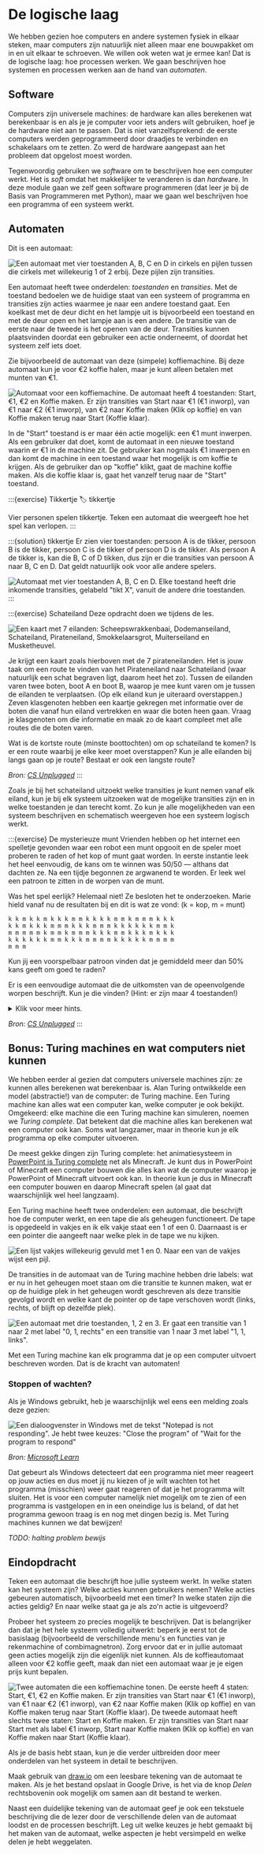 # De logische laag

We hebben gezien hoe computers en andere systemen fysiek in elkaar steken, maar computers zijn natuurlijk niet alleen maar ene bouwpakket om in en uit elkaar te schroeven. We willen ook weten wat je ermee kan! Dat is de logische laag: hoe processen werken. We gaan beschrijven hoe systemen en processen werken aan de hand van *automaten*.

## Software

Computers zijn universele machines: de hardware kan alles berekenen wat berekenbaar is en als je je computer voor iets anders wilt gebruiken, hoef je de hardware niet aan te passen. Dat is niet vanzelfsprekend: de eerste computers werden geprogrammeerd door draadjes te verbinden en schakelaars om te zetten. Zo werd de hardware aangepast aan het probleem dat opgelost moest worden.

Tegenwoordig gebruiken we *soft*ware om te beschrijven hoe een computer werkt. Het is *soft* omdat het makkelijker te veranderen is dan *hard*ware. In deze module gaan we zelf geen software programmeren (dat leer je bij de Basis van Programmeren met Python), maar we gaan wel beschrijven hoe een programma of een systeem werkt.

## Automaten

Dit is een automaat:

![Een automaat met vier toestanden A, B, C en D in cirkels en pijlen tussen die cirkels met willekeurig 1 of 2 erbij. Deze pijlen zijn transities.](assets/voorbeeldautomaat.png)

Een automaat heeft twee onderdelen: *toestanden* en *transities*. Met de toestand bedoelen we de huidige staat van een systeem of programma en transities zijn acties waarmee je naar een andere toestand gaat. Een koelkast met de deur dicht en het lampje uit is bijvoorbeeld een toestand en met de deur open en het lampje aan is een andere. De transitie van de eerste naar de tweede is het openen van de deur. Transities kunnen plaatsvinden doordat een gebruiker een actie onderneemt, of doordat het systeem zelf iets doet.

Zie bijvoorbeeld de automaat van deze (simpele) koffiemachine. Bij deze automaat kun je voor €2 koffie halen, maar je kunt alleen betalen met munten van €1.

![Automaat voor een koffiemachine. De automaat heeft 4 toestanden: Start, €1, €2 en Koffie maken. Er zijn transities van Start naar €1 (€1 inworp), van €1 naar €2 (€1 inworp), van €2 naar Koffie maken (Klik op koffie) en van Koffie maken terug naar Start (Koffie klaar).](assets/koffieautomaat.drawio.png)

In de "Start" toestand is er maar één actie mogelijk: een €1 munt inwerpen. Als een gebruiker dat doet, komt de automaat in een nieuwe toestand waarin er €1 in de machine zit. De gebruiker kan nogmaals €1 inwerpen en dan komt de machine in een toestand waar het mogelijk is om koffie te krijgen. Als de gebruiker dan op "koffie" klikt, gaat de machine koffie maken. Als die koffie klaar is, gaat het vanzelf terug naar de "Start" toestand.

:::{exercise} Tikkertje
:label: tikkertje

Vier personen spelen tikkertje. Teken een automaat die weergeeft hoe het spel kan verlopen.
:::

:::{solution} tikkertje
Er zien vier toestanden: persoon A is de tikker, persoon B is de tikker, persoon C is de tikker of persoon D is de tikker. Als persoon A de tikker is, kan die B, C of D tikken, dus zijn er die transities van persoon A naar B, C en D. Dat geldt natuurlijk ook voor alle andere spelers.

![Automaat met vier toestanden A, B, C en D. Elke toestand heeft drie inkomende transities, gelabeld "tikt X", vanuit de andere drie toestanden.](assets/tikkertjeautomaat.png)
:::

:::{exercise} Schateiland
Deze opdracht doen we tijdens de les.

![Een kaart met 7 eilanden: Scheepswrakkenbaai, Dodemanseiland, Schateiland, Pirateneiland, Smokkelaarsgrot, Muiterseiland en Musketheuvel.](assets/schateiland.png)

Je krijgt een kaart zoals hierboven met de 7 pirateneilanden. Het is jouw taak om een route te vinden van het Pirateneiland naar Schateiland (waar natuurlijk een schat begraven ligt, daarom heet het zo). Tussen de eilanden varen twee boten, boot A en boot B, waarop je mee kunt varen om je tussen de eilanden te verplaatsen. (Op elk eiland kun je uiteraard overstappen.) Zeven klasgenoten hebben een kaartje gekregen met informatie over de boten die vanaf hun eiland vertrekken en waar die boten heen gaan. Vraag je klasgenoten om die informatie en maak zo de kaart compleet met alle routes die de boten varen.

Wat is de kortste route (minste boottochten) om op schateiland te komen? Is er een route waarbij je elke keer moet overstappen? Kun je alle eilanden bij langs gaan op je route? Bestaat er ook een langste route?

*Bron: [CS Unplugged](http://www.csunplugged.nl/11-eindige-automaat/)*
:::

Zoals je bij het schateiland uitzoekt welke transities je kunt nemen vanaf elk eiland, kun je bij elk systeem uitzoeken wat de mogelijke transities zijn en in welke toestanden je dan terecht komt. Zo kun je alle mogelijkheden van een systeem beschrijven en schematisch weergeven hoe een systeem logisch werkt.

:::{exercise} De mysterieuze munt
Vrienden hebben op het internet een spelletje gevonden waar een robot een munt opgooit en de speler moet proberen te raden of het kop of munt gaat worden. In eerste instantie leek het heel eenvoudig, de kans om te winnen was 50/50 — althans dat dachten ze. Na een tijdje begonnen ze argwanend te worden. Er leek wel een patroon te zitten in de worpen van de munt.

Was het spel eerlijk? Helemaal niet! Ze besloten het te onderzoeken. Marie hield vanaf nu de resultaten bij en dit is wat ze vond: (k = kop, m = munt)

```
k k m k k m k k k m m k k k k m m k m m m k k k
k k m k k k m m m k k k m m m k k k k k k m m k
m m m m m k m m k m m m k k k m m k k k m k k k
k k k k k k m m k k k m m m m k k k k k m m m m
m m m
```

Kun jij een voorspelbaar patroon vinden dat je gemiddeld meer dan 50% kans geeft om goed te raden?

Er is een eenvoudige automaat die de uitkomsten van de opeenvolgende worpen beschrijft. Kun je die vinden? (Hint: er zijn maar 4 toestanden!)

<details>
<summary>Klik voor meer hints.</summary>
De toestanden hebben hier geen betekenis, of er kop of munt wordt gegooid wordt bepaald door de transities die je neemt. Net als dat BABA een route tussen de pirateneilanden was, is kkm hier een route tussen de vier eilanden.

Je begint in een starttoestand. De eerste worp eindigt in kop, dus er moet vanuit deze toestand een "kop-boot" vertrekken naar een nieuwe toestand. Je hebt nu de eerste transitie. De volgende worp is weer kop, dus vanuit deze toestand vertrekt weer een "kop-boot", naar een nieuwe toestand of terug naar de start-toestand. Vanuit daar moet een "munt-boot" vertrekken, want dat is de volgende worp, etc. Er is één manier waarop je de transities kunt verdelen dat de resultaten van Marie een valide route vormen.
</details>

*Bron: [CS Unplugged](http://www.csunplugged.nl/11-eindige-automaat/)*
:::

## Bonus: Turing machines en wat computers niet kunnen

We hebben eerder al gezien dat computers universele machines zijn: ze kunnen alles berekenen wat berekenbaar is. Alan Turing ontwikkelde een model (abstractie!) van de computer: de Turing machine. Een Turing machine kan alles wat een computer kan, welke computer je ook bekijkt. Omgekeerd: elke machine die een Turing machine kan simuleren, noemen we *Turing complete*. Dat betekent dat die machine alles kan berekenen wat een computer ook kan. Soms wat langzamer, maar in theorie kun je elk programma op elke computer uitvoeren.

De meest gekke dingen zijn Turing complete: het animatiesysteem in [PowerPoint is Turing complete](https://www.youtube.com/watch?v=uNjxe8ShM-8) net als Minecraft. Je kunt dus in PowerPoint of Minecraft een computer bouwen die alles kan wat de computer waarop je PowerPoint of Minecraft uitvoert ook kan. In theorie kun je dus in Minecraft een computer bouwen en daarop Minecraft spelen (al gaat dat waarschijnlijk wel heel langzaam).

Een Turing machine heeft twee onderdelen: een automaat, die beschrijft hoe de computer werkt, en een tape die als geheugen functioneert. De tape is opgedeeld in vakjes en ik elk vakje staat een 1 of een 0. Daarnaast is er een pointer die aangeeft naar welke plek in de tape we nu kijken.

![Een lijst vakjes willekeurig gevuld met 1 en 0. Naar een van de vakjes wijst een pijl.](assets/turing_tape.png)

De transities in de automaat van de Turing machine hebben drie labels: wat er nu in het geheugen moet staan om die transitie te kunnen maken, wat er op de huidige plek in het geheugen wordt geschreven als deze transitie gevolgd wordt en welke kant de pointer op de tape verschoven wordt (links, rechts, of blijft op dezelfde plek).

![Een automaat met drie toestanden, 1, 2 en 3. Er gaat een transitie van 1 naar 2 met label "0, 1, rechts" en een transitie van 1 naar 3 met label "1, 1, links".](assets/turing_automaat.png)

Met een Turing machine kan elk programma dat je op een computer uitvoert beschreven worden. Dat is de kracht van automaten!

### Stoppen of wachten?

Als je Windows gebruikt, heb je waarschijnlijk wel eens een melding zoals deze gezien:

![Een dialoogvenster in Windows met de tekst "Notepad is not responding". Je hebt twee keuzes: "Close the program" of "Wait for the program to respond"](assets/notresponding.png)

*Bron: [Microsoft Learn](https://learn.microsoft.com/en-us/windows/win32/win7appqual/preventing-hangs-in-windows-applications)*

Dat gebeurt als Windows detecteert dat een programma niet meer reageert op jouw acties en dus moet jij nu kiezen of je wilt wachten tot het programma (misschien) weer gaat reageren of dat je het programma wilt sluiten. Het is voor een computer namelijk niet mogelijk om te zien of een programma is vastgelopen en in een oneindige lus is beland, of dat het programma gewoon traag is en nog met dingen bezig is. Met Turing machines kunnen we dat bewijzen!

*TODO: halting problem bewijs*

## Eindopdracht

Teken een automaat die beschrijft hoe jullie systeem werkt. In welke staten kan het systeem zijn? Welke acties kunnen gebruikers nemen? Welke acties gebeuren automatisch, bijvoorbeeld met een timer? In welke staten zijn die acties geldig? En naar welke staat ga je als zo'n actie is uitgevoerd?

Probeer het systeem zo precies mogelijk te beschrijven. Dat is belangrijker dan dat je het hele systeem volledig uitwerkt: beperk je eerst tot de basislaag (bijvoorbeeld de verschillende menu's en functies van je rekenmachine of combimagnetron). Zorg ervoor dat er in jullie automaat geen acties mogelijk zijn die eigenlijk niet kunnen. Als de koffieautomaat alleen voor €2 koffie geeft, maak dan niet een automaat waar je je eigen prijs kunt bepalen.

![Twee automaten die een koffiemachine tonen. De eerste heeft 4 staten: Start, €1, €2 en Koffie maken. Er zijn transities van Start naar €1 (€1 inworp), van €1 naar €2 (€1 inworp), van €2 naar Koffie maken (Klik op koffie) en van Koffie maken terug naar Start (Koffie klaar). De tweede automaat heeft slechts twee staten: Start en Koffie maken. Er zijn transities van Start naar Start met als label €1 inworp, Start naar Koffie maken (Klik op koffie) en van Koffie maken naar Start (Koffie klaar).](assets/koffieautomaten.drawio.png)

Als je de basis hebt staan, kun je die verder uitbreiden door meer onderdelen van het systeem in detail te beschrijven.

Maak gebruik van [draw.io](https://app.diagrams.net) om een leesbare tekening van de automaat te maken. Als je het bestand opslaat in Google Drive, is het via de knop *Delen* rechtsbovenin ook mogelijk om samen aan dit bestand te werken.

Naast een duidelijke tekening van de automaat geef je ook een tekstuele beschrijving die de lezer door de verschillende delen van de automaat loodst en de processen beschrijft. Leg uit welke keuzes je hebt gemaakt bij het maken van de automaat, welke aspecten je hebt versimpeld en welke delen je hebt weggelaten.

